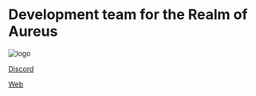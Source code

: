 # Development team for the Realm of Aureus
![logo](https://cdn.craftingstore.net/rPPmDHlLQ1/3dda2c6de477fde8100a2bece5b6708f/angwhvmy8axq4ta9qype.png)

[Discord](https://discord.gg/PwcFv4tYX8)

[Web](https://store.aureusmc.net/)


